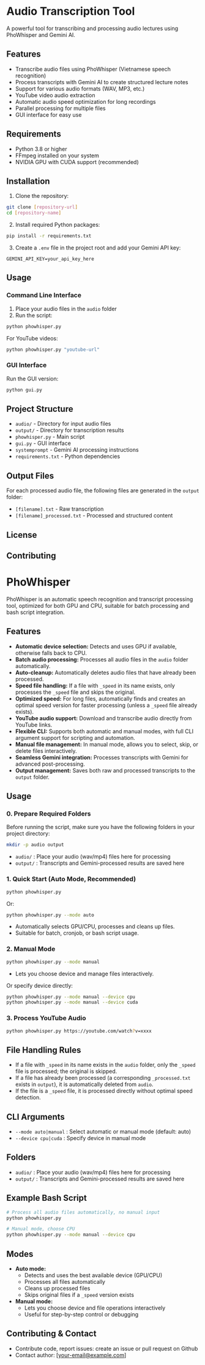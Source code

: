 # Audio Transcription Tool

A powerful tool for transcribing and processing audio lectures using PhoWhisper and Gemini AI.

## Features

- Transcribe audio files using PhoWhisper (Vietnamese speech recognition)
- Process transcripts with Gemini AI to create structured lecture notes
- Support for various audio formats (WAV, MP3, etc.)
- YouTube video audio extraction
- Automatic audio speed optimization for long recordings
- Parallel processing for multiple files
- GUI interface for easy use

## Requirements

- Python 3.8 or higher
- FFmpeg installed on your system
- NVIDIA GPU with CUDA support (recommended)

## Installation

1. Clone the repository:
```bash
git clone [repository-url]
cd [repository-name]
```

2. Install required Python packages:
```bash
pip install -r requirements.txt
```

3. Create a `.env` file in the project root and add your Gemini API key:
```
GEMINI_API_KEY=your_api_key_here
```

## Usage

### Command Line Interface

1. Place your audio files in the `audio` folder
2. Run the script:
```bash
python phowhisper.py
```

For YouTube videos:
```bash
python phowhisper.py "youtube-url"
```

### GUI Interface

Run the GUI version:
```bash
python gui.py
```

## Project Structure

- `audio/` - Directory for input audio files
- `output/` - Directory for transcription results
- `phowhisper.py` - Main script
- `gui.py` - GUI interface
- `systemprompt` - Gemini AI processing instructions
- `requirements.txt` - Python dependencies

## Output Files

For each processed audio file, the following files are generated in the `output` folder:
- `[filename].txt` - Raw transcription
- `[filename]_processed.txt` - Processed and structured content

## License


## Contributing

# PhoWhisper

PhoWhisper is an automatic speech recognition and transcript processing tool, optimized for both GPU and CPU, suitable for batch processing and bash script integration.

## Features
- **Automatic device selection:** Detects and uses GPU if available, otherwise falls back to CPU.
- **Batch audio processing:** Processes all audio files in the `audio` folder automatically.
- **Auto-cleanup:** Automatically deletes audio files that have already been processed.
- **Speed file handling:** If a file with `_speed` in its name exists, only processes the `_speed` file and skips the original.
- **Optimized speed:** For long files, automatically finds and creates an optimal speed version for faster processing (unless a `_speed` file already exists).
- **YouTube audio support:** Download and transcribe audio directly from YouTube links.
- **Flexible CLI:** Supports both automatic and manual modes, with full CLI argument support for scripting and automation.
- **Manual file management:** In manual mode, allows you to select, skip, or delete files interactively.
- **Seamless Gemini integration:** Processes transcripts with Gemini for advanced post-processing.
- **Output management:** Saves both raw and processed transcripts to the `output` folder.

## Usage

### 0. Prepare Required Folders
Before running the script, make sure you have the following folders in your project directory:
```bash
mkdir -p audio output
```
- `audio/` : Place your audio (wav/mp4) files here for processing
- `output/` : Transcripts and Gemini-processed results are saved here

### 1. Quick Start (Auto Mode, Recommended)
```bash
python phowhisper.py
```
Or:
```bash
python phowhisper.py --mode auto
```
- Automatically selects GPU/CPU, processes and cleans up files.
- Suitable for batch, cronjob, or bash script usage.

### 2. Manual Mode
```bash
python phowhisper.py --mode manual
```
- Lets you choose device and manage files interactively.

Or specify device directly:
```bash
python phowhisper.py --mode manual --device cpu
python phowhisper.py --mode manual --device cuda
```

### 3. Process YouTube Audio
```bash
python phowhisper.py https://youtube.com/watch?v=xxxx
```

## File Handling Rules
- If a file with `_speed` in its name exists in the `audio` folder, only the `_speed` file is processed; the original is skipped.
- If a file has already been processed (a corresponding `_processed.txt` exists in `output`), it is automatically deleted from `audio`.
- If the file is a `_speed` file, it is processed directly without optimal speed detection.

## CLI Arguments
- `--mode auto|manual` : Select automatic or manual mode (default: auto)
- `--device cpu|cuda` : Specify device in manual mode

## Folders
- `audio/` : Place your audio (wav/mp4) files here for processing
- `output/` : Transcripts and Gemini-processed results are saved here

## Example Bash Script
```bash
# Process all audio files automatically, no manual input
python phowhisper.py

# Manual mode, choose CPU
python phowhisper.py --mode manual --device cpu
```

## Modes
- **Auto mode:**
  - Detects and uses the best available device (GPU/CPU)
  - Processes all files automatically
  - Cleans up processed files
  - Skips original files if a `_speed` version exists
- **Manual mode:**
  - Lets you choose device and file operations interactively
  - Useful for step-by-step control or debugging

## Contributing & Contact
- Contribute code, report issues: create an issue or pull request on Github
- Contact author: [your-email@example.com]
